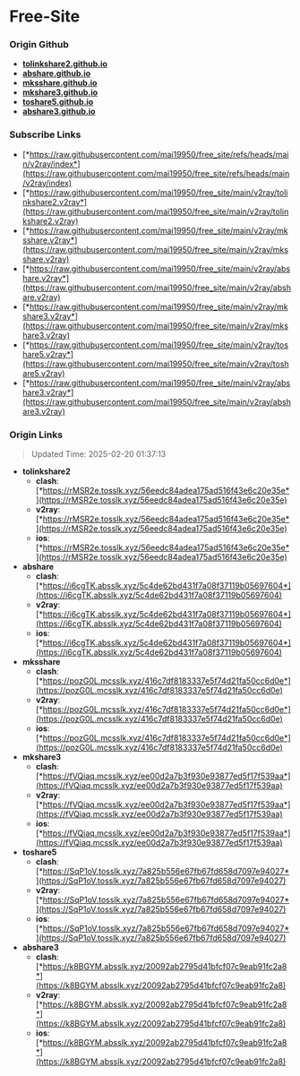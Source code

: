 # Free-Site

### Origin Github

- [**tolinkshare2.github.io**](https://github.com/tolinkshare2/tolinkshare2.github.io)
- [**abshare.github.io**](https://github.com/abshare/abshare.github.io)
- [**mksshare.github.io**](https://github.com/mksshare/mksshare.github.io)
- [**mkshare3.github.io**](https://github.com/mkshare3/mkshare3.github.io)
- [**toshare5.github.io**](https://github.com/toshare5/toshare5.github.io)
- [**abshare3.github.io**](https://github.com/abshare3/abshare3.github.io)

### Subscribe Links

- [*https://raw.githubusercontent.com/mai19950/free_site/refs/heads/main/v2ray/index*](https://raw.githubusercontent.com/mai19950/free_site/refs/heads/main/v2ray/index)
- [*https://raw.githubusercontent.com/mai19950/free_site/main/v2ray/tolinkshare2.v2ray*](https://raw.githubusercontent.com/mai19950/free_site/main/v2ray/tolinkshare2.v2ray)
- [*https://raw.githubusercontent.com/mai19950/free_site/main/v2ray/mksshare.v2ray*](https://raw.githubusercontent.com/mai19950/free_site/main/v2ray/mksshare.v2ray)
- [*https://raw.githubusercontent.com/mai19950/free_site/main/v2ray/abshare.v2ray*](https://raw.githubusercontent.com/mai19950/free_site/main/v2ray/abshare.v2ray)
- [*https://raw.githubusercontent.com/mai19950/free_site/main/v2ray/mkshare3.v2ray*](https://raw.githubusercontent.com/mai19950/free_site/main/v2ray/mkshare3.v2ray)
- [*https://raw.githubusercontent.com/mai19950/free_site/main/v2ray/toshare5.v2ray*](https://raw.githubusercontent.com/mai19950/free_site/main/v2ray/toshare5.v2ray)
- [*https://raw.githubusercontent.com/mai19950/free_site/main/v2ray/abshare3.v2ray*](https://raw.githubusercontent.com/mai19950/free_site/main/v2ray/abshare3.v2ray)

### Origin Links

> Updated Time: 2025-02-20 01:37:13

- **tolinkshare2**
  - **clash**: [*https://rMSR2e.tosslk.xyz/56eedc84adea175ad516f43e6c20e35e*](https://rMSR2e.tosslk.xyz/56eedc84adea175ad516f43e6c20e35e)
  - **v2ray**: [*https://rMSR2e.tosslk.xyz/56eedc84adea175ad516f43e6c20e35e*](https://rMSR2e.tosslk.xyz/56eedc84adea175ad516f43e6c20e35e)
  - **ios**: [*https://rMSR2e.tosslk.xyz/56eedc84adea175ad516f43e6c20e35e*](https://rMSR2e.tosslk.xyz/56eedc84adea175ad516f43e6c20e35e)
- **abshare**
  - **clash**: [*https://i6cgTK.absslk.xyz/5c4de62bd431f7a08f37119b05697604*](https://i6cgTK.absslk.xyz/5c4de62bd431f7a08f37119b05697604)
  - **v2ray**: [*https://i6cgTK.absslk.xyz/5c4de62bd431f7a08f37119b05697604*](https://i6cgTK.absslk.xyz/5c4de62bd431f7a08f37119b05697604)
  - **ios**: [*https://i6cgTK.absslk.xyz/5c4de62bd431f7a08f37119b05697604*](https://i6cgTK.absslk.xyz/5c4de62bd431f7a08f37119b05697604)
- **mksshare**
  - **clash**: [*https://pozG0L.mcsslk.xyz/416c7df8183337e5f74d21fa50cc6d0e*](https://pozG0L.mcsslk.xyz/416c7df8183337e5f74d21fa50cc6d0e)
  - **v2ray**: [*https://pozG0L.mcsslk.xyz/416c7df8183337e5f74d21fa50cc6d0e*](https://pozG0L.mcsslk.xyz/416c7df8183337e5f74d21fa50cc6d0e)
  - **ios**: [*https://pozG0L.mcsslk.xyz/416c7df8183337e5f74d21fa50cc6d0e*](https://pozG0L.mcsslk.xyz/416c7df8183337e5f74d21fa50cc6d0e)
- **mkshare3**
  - **clash**: [*https://fVQiaq.mcsslk.xyz/ee00d2a7b3f930e93877ed5f17f539aa*](https://fVQiaq.mcsslk.xyz/ee00d2a7b3f930e93877ed5f17f539aa)
  - **v2ray**: [*https://fVQiaq.mcsslk.xyz/ee00d2a7b3f930e93877ed5f17f539aa*](https://fVQiaq.mcsslk.xyz/ee00d2a7b3f930e93877ed5f17f539aa)
  - **ios**: [*https://fVQiaq.mcsslk.xyz/ee00d2a7b3f930e93877ed5f17f539aa*](https://fVQiaq.mcsslk.xyz/ee00d2a7b3f930e93877ed5f17f539aa)
- **toshare5**
  - **clash**: [*https://SqP1oV.tosslk.xyz/7a825b556e67fb67fd658d7097e94027*](https://SqP1oV.tosslk.xyz/7a825b556e67fb67fd658d7097e94027)
  - **v2ray**: [*https://SqP1oV.tosslk.xyz/7a825b556e67fb67fd658d7097e94027*](https://SqP1oV.tosslk.xyz/7a825b556e67fb67fd658d7097e94027)
  - **ios**: [*https://SqP1oV.tosslk.xyz/7a825b556e67fb67fd658d7097e94027*](https://SqP1oV.tosslk.xyz/7a825b556e67fb67fd658d7097e94027)
- **abshare3**
  - **clash**: [*https://k8BGYM.absslk.xyz/20092ab2795d41bfcf07c9eab91fc2a8*](https://k8BGYM.absslk.xyz/20092ab2795d41bfcf07c9eab91fc2a8)
  - **v2ray**: [*https://k8BGYM.absslk.xyz/20092ab2795d41bfcf07c9eab91fc2a8*](https://k8BGYM.absslk.xyz/20092ab2795d41bfcf07c9eab91fc2a8)
  - **ios**: [*https://k8BGYM.absslk.xyz/20092ab2795d41bfcf07c9eab91fc2a8*](https://k8BGYM.absslk.xyz/20092ab2795d41bfcf07c9eab91fc2a8)

